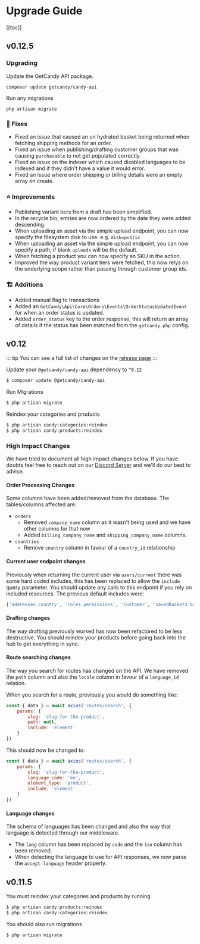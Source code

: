 # Upgrade Guide
[[toc]]

## v0.12.5
### Upgrading

Update the GetCandy API package.

```
composer update getcandy/candy-api
```

Run any migrations

```
php artisan migrate
```

### 🐞 Fixes

- Fixed an issue that caused an un hydrated basket being returned when fetching shipping methods for an order.
- Fixed an issue when publishing/drafting customer groups that was causing `purchasable` to not get populated correctly.
- Fixed an issue on the indexer which caused disabled languages to be indexed and if they didn't have a value it would error.
- Fixed an issue where order shipping or billing details were an empty array on create.

### ⭐ Improvements

- Publishing variant tiers from a draft has been simplified.
- In the recycle bin, entries are now ordered by the date they were added descending.
- When uploading an asset via the simple upload endpoint, you can now specify the filesystem disk to use. e.g. `disk=public`
- When uploading an asset via the simple upload endpoint, you can now specify a path, if blank `uploads` will be the default.
- When fetching a product you can now specify an SKU in the action.
- Improved the way product variant tiers were fetched, this now relys on the underlying scope rather than passing through customer group ids.

### 🏗️ Additions

- Added manual flag to transactions
- Added an `GetCandy\Api\Core\Orders\Events\OrderStatusUpdatedEvent` for when an order status is updated.
- Added `order_status` key to the order response, this will return an array of details if the status has been matched from the `getcandy.php` config.

## v0.12
::: tip
You can see a full list of changes on the [release page](/api/prologue/release.html#v0-12-0)
:::

Update your `@getcandy/candy-api` dependency to `^0.12`

```bash
$ composer update @getcandy/candy-api
```

Run Migrations

```bash
$ php artisan migrate
```

Reindex your categories and products

``` bash
$ php artisan candy:categories:reindex
$ php artisan candy:products:reindex
```

### High Impact Changes

We have tried to document all high impact changes below. If you have doubts feel free to reach out on our [Discord Server](https://discord.gg/mHf5cGjm) and we'll do our best to advise.

#### Order Processing Changes

Some columns have been added/removed from the database. The tables/columns affected are:

- `orders`
    - Removed `company_name` column as it wasn't being used and we have other columns for that now
    - Added `billing_company_name` and `shipping_company_name` columns.
- `countries`
    - Remove `country` column in favour of a `country_id` relationship

#### Current user endpoint changes

Previously when returning the current user via `users/current` there was some hard coded includes, this has been replaced to allow the `include` query parameter.
You should update any calls to this endpoint if you rely on included resources. The previous default includes were:

```php
['addresses.country', 'roles.permissions', 'customer', 'savedBaskets.basket.lines']
```
#### Drafting changes

The way drafting previously worked has now been refactored to be less destructive. You should reindex your products before going back into the hub to get everything in sync.

#### Route searching changes

The way you search for routes has changed on the API. We have removed the `path` column and also the `locale` column in favour of a `language_id` relation.

When you search for a route, previously you would do something like:
```javascript
const { data } = await axios('routes/search', {
    params: {
        slug: 'slug-for-the-product',
        path: null,
        include: 'element'
    }
})
```
This should now be changed to:
```javascript
const { data } = await axios('routes/search', {
    params: {
        slug: 'slug-for-the-product',
        language_code: 'en',
        element_type: 'product',
        include: 'element'
    }
})
```

#### Language changes

The schema of languages has been changed and also the way that language is detected through our middleware.

- The `lang` column has been replaced by `code` and the `iso` column has been removed.
- When detecting the language to use for API responses, we now parse the `accept-language` header properly.

## v0.11.5

You must reindex your categories and products by running

```bash
$ php artisan candy:products:reindex
$ php artisan candy:categories:reindex
```

You should also run migrations

```bash
$ php artisan migrate
```
